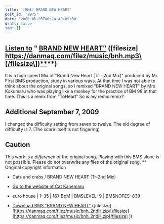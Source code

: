 ```yaml
---
title: '[BMS] BRAND NEW HEART'
post_id: '2975'
date: '2000-05-05T00:24:40+09:00'
draft: false
tag: []
---
```


## [Listen to](/filez/music/bnh.mp3) " [BRAND NEW HEART"](/filez/music/bnh.mp3) (\[filesize\] [https://danmaq.com/filez/music/bnh.mp3\[/filesize\])**](https://danmaq.com/filez/music/bnh.mp3[/filesize])**)

It is a high speed Mix of "Brand New Heart (Tr - 2nd Mix)" produced by Mr. First BMS production, study in various ways. At that time I was not able to think about the original songs, so I remixed "BRAND NEW HEART" by Mrs. Kokumaru who was playing like a monkey for the practice of BM 98 at that time. This is a remix from "ToHeart" So is my remix remix?

## Additional September 7, 2009

I changed the difficulty setting from seven to twelve. The old degree of difficulty is 7. (The score itself is not fingering)

## Caution

This work is a _difference_ of the original song. Playing with this BMS alone is not possible. Please do not overwrite any files of the original song. ** Original copyright information

*   Cats and crabs / BRAND NEW HEART (Tr-2nd Mix)
*   [Go to the website of Cat Kanemaru](http://knm.sakura.ne.jp/)
*   euro house | 1: 35 | 167 BpM | BMSLEVEL: 9 | BMSNOTES: 839
    
*   [Download BMS "BRAND NEW HEART"](/filez/music/bnh_2ndH.zip) (\[filesize\] [https://danmaq.com/filez/music/bnh_2ndH.zip\[/filesize](https://danmaq.com/filez/music/bnh_2ndH.zip[/filesize) \])